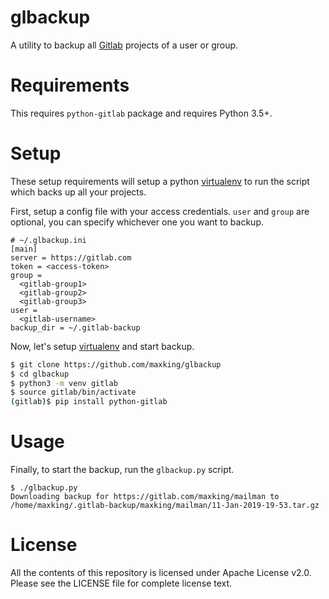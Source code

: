 glbackup
==========

A utility to backup all [Gitlab](https://gitlab.com) projects of a user or group.

# Requirements

This requires `python-gitlab` package and requires Python 3.5+.

# Setup

These setup requirements will setup a python
[virtualenv](https://virtualenv.pypa.io/en/latest/) to run the script which
backs up all your projects.

First, setup a config file with your access credentials. `user` and `group` are
optional, you can specify whichever one you want to backup.

```
# ~/.glbackup.ini
[main]
server = https://gitlab.com
token = <access-token>
group =
  <gitlab-group1>
  <gitlab-group2>
  <gitlab-group3>
user =
  <gitlab-username>
backup_dir = ~/.gitlab-backup
```

Now, let's setup [virtualenv]((https://virtualenv.pypa.io/en/latest/)) and start
backup.

```bash
$ git clone https://github.com/maxking/glbackup
$ cd glbackup
$ python3 -m venv gitlab
$ source gitlab/bin/activate
(gitlab)$ pip install python-gitlab
```

# Usage

Finally, to start the backup, run the `glbackup.py` script.

```
$ ./glbackup.py
Downloading backup for https://gitlab.com/maxking/mailman to /home/maxking/.gitlab-backup/maxking/mailman/11-Jan-2019-19-53.tar.gz
```

# License

All the contents of this repository is licensed under Apache License
v2.0. Please see the LICENSE file for complete license text.
